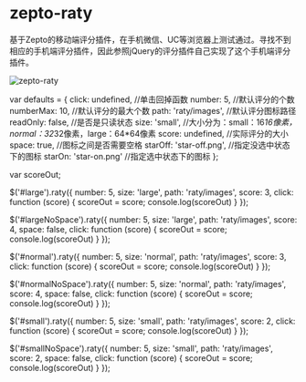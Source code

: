 # zepto-raty
基于Zepto的移动端评分插件，在手机微信、UC等浏览器上测试通过。寻找不到相应的手机端评分插件，因此参照jQuery的评分插件自己实现了这个手机端评分插件。

 ![zepto-raty](https://github.com/chenruchang/zepto-raty/blob/master/image/demo.png)


  var defaults = {
    click: undefined,           //单击回掉函数
    number: 5,                  //默认评分的个数
    numberMax: 10,              //默认评分的最大个数
    path: 'raty/images',        //默认评分图标路径
    readOnly: false,            //是否是只读状态
    size: 'small',              //大小分为：small：16*16像素，normal：32*32像素，large：64*64像素
    score: undefined,           //实际评分的大小
    space: true,                //图标之间是否需要空格
    starOff: 'star-off.png',    //指定没选中状态下的图标
    starOn: 'star-on.png'       //指定选中状态下的图标
  };
  
  var scoreOut;
  
  $('#large').raty({
      number: 5, size: 'large', path: 'raty/images', score: 3, click: function (score) {
          scoreOut = score;
          console.log(scoreOut)
      }
  });

  $('#largeNoSpace').raty({
      number: 5, size: 'large', path: 'raty/images', score: 4, space: false, click: function (score) {
          scoreOut = score;
          console.log(scoreOut)
      }
  });

  $('#normal').raty({
      number: 5, size: 'normal', path: 'raty/images', score: 3, click: function (score) {
          scoreOut = score;
          console.log(scoreOut)
      }
  });

  $('#normalNoSpace').raty({
      number: 5, size: 'normal', path: 'raty/images', score: 4, space: false, click: function (score) {
          scoreOut = score;
          console.log(scoreOut)
      }
  });

  $('#small').raty({
      number: 5, size: 'small', path: 'raty/images', score: 2, click: function (score) {
          scoreOut = score;
          console.log(scoreOut)
      }
  });

  $('#smallNoSpace').raty({
      number: 5, size: 'small', path: 'raty/images', score: 2, space: false, click: function (score) {
          scoreOut = score;
          console.log(scoreOut)
      }
  });
